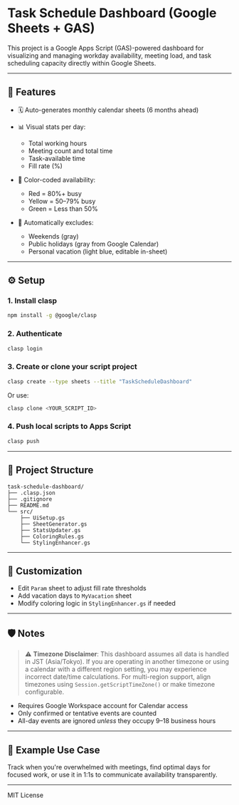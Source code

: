 # Task Schedule Dashboard (Google Sheets + GAS)

This project is a Google Apps Script (GAS)-powered dashboard for visualizing and managing workday availability, meeting load, and task scheduling capacity directly within Google Sheets.

---

## 📌 Features

* 🗓️ Auto-generates monthly calendar sheets (6 months ahead)
* 📊 Visual stats per day:

  * Total working hours
  * Meeting count and total time
  * Task-available time
  * Fill rate (%)
* 🎨 Color-coded availability:

  * Red = 80%+ busy
  * Yellow = 50–79% busy
  * Green = Less than 50%
* 🧠 Automatically excludes:

  * Weekends (gray)
  * Public holidays (gray from Google Calendar)
  * Personal vacation (light blue, editable in-sheet)

---

## ⚙️ Setup

### 1. Install clasp

```bash
npm install -g @google/clasp
```

### 2. Authenticate

```bash
clasp login
```

### 3. Create or clone your script project

```bash
clasp create --type sheets --title "TaskScheduleDashboard"
```

Or use:

```bash
clasp clone <YOUR_SCRIPT_ID>
```

### 4. Push local scripts to Apps Script

```bash
clasp push
```

---

## 📂 Project Structure

```
task-schedule-dashboard/
├── .clasp.json
├── .gitignore
├── README.md
└── src/
    ├── UiSetup.gs
    ├── SheetGenerator.gs
    ├── StatsUpdater.gs
    ├── ColoringRules.gs
    └── StylingEnhancer.gs
```

---

## 📌 Customization

* Edit `Param` sheet to adjust fill rate thresholds
* Add vacation days to `MyVacation` sheet
* Modify coloring logic in `StylingEnhancer.gs` if needed

---

## 🛡️ Notes

> ⚠️ **Timezone Disclaimer**: This dashboard assumes all data is handled in JST (Asia/Tokyo). If you are operating in another timezone or using a calendar with a different region setting, you may experience incorrect date/time calculations. For multi-region support, align timezones using `Session.getScriptTimeZone()` or make timezone configurable.

* Requires Google Workspace account for Calendar access
* Only confirmed or tentative events are counted
* All-day events are ignored *unless* they occupy 9–18 business hours

---

## 🧪 Example Use Case

Track when you're overwhelmed with meetings, find optimal days for focused work, or use it in 1:1s to communicate availability transparently.

---

MIT License

